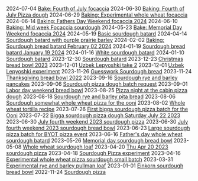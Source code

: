 2024-07-04 [Bake: Fourth of July focaccia](../640)
2024-06-30 [Baking: Fourth of July Pizza dough](../614)
2024-06-29 [Baking: Experimental whole wheat focaccia](../608)
2024-06-14 [Baking: Fathers Day Weekend focaccia 2024](../591)
2024-06-10 [Baking: Mid week Focaccia sourdough](../588)
2024-05-23 [Bake: Memorial Day Weekend focaccia 2024](../561)
2024-05-19 [Basic sourdough batard](../558)
2024-04-14 [Sourdough batard with purple prairie barley](../528)
2024-02-02 [Baking: Sourdough bread batard February 02 2024](../482)
2024-01-19 [Sourdough bread batard January 19 2024](../478)
2024-01-16 [White sourdough batard](../474)
2024-01-10 [Sourdough batard](../462)
2023-12-30 [Sourdough batard](../457)
2023-12-23 [Christmas bread bowl 2023](../450)
2023-12-01 [Uzbek Lepyoshki take 2](../441)
2023-12-01 [Uzbek Lepyoshki experiment](../431)
2023-11-26 [Guesswork Sourdough bread](../428)
2023-11-24 [Thanksgiving bread bowl 2022](../305)
2023-09-16 [Sourdough rye and barley pancakes](../328)
2023-09-06 [Sourdough pizza dough batch request](../317)
2023-09-01 [Labor day weekend bread bowl](../293)
2023-08-25 [Pizza night at the cabin pizza dough](../295)
2023-08-18 [Sourdough rye and barley pita bread](../331)
2023-08-06 [Sourdough somewhat whole wheat pizza for the ooni](../294)
2023-08-02 [Whole wheat tortilla recipe](../296)
2023-07-26 [First bigga sourdough pizza batch for the Ooni](../297)
2023-07-22 [Bigga sourdough pizza dough Saturday July 22 2023](../298)
2023-06-30 [July fourth weekend 2023 sourdough pizza](../301)
2023-06-30 [July fourth weekend 2023 sourdough bread bowl](../299)
2023-06-23 [Large sourdough pizza batch for BYOT pizza event](../302)
2023-06-16 [Father's day whole wheat sourdough batard](../306)
2023-05-26 [Memorial day sourdough bread bowl](../304)
2023-05-08 [Whole wheat sourdough loaf](../307)
2023-04-20 [Thu Apr 20 2023 sourdough pizza](../303)
2023-04-18 [Sourdough Pizza experiment](../309)
2023-04-16 [Experimental whole wheat pizza sourdough small batch](../308)
2023-03-31 [Experimental rye and barley pullman loaf](../310)
2023-01-01 [Einkorn sourdough bread bowl](../311)
2022-11-24 [Sourdough pizza](../312)
